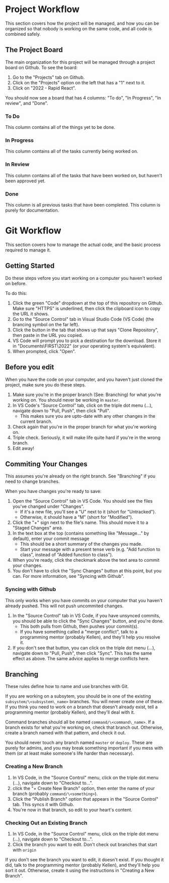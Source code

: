 # Project Workflow
This section covers how the project will be managed, and how you can be organized so that nobody is working on the same code, and all code is combined safely.

## The Project Board
The main organization for this project will be managed through a project board on Github. To see the board:
1. Go to the "Projects" tab on Github.
2. Click on the "Projects" option on the left that has a "1" next to it.
3. Click on "2022 - Rapid React".

You should now see a board that has 4 columns: "To do", "In Progress", "In review", and "Done".
### To Do
This column contains all of the things yet to be done. 
### In Progress
This column contains all of the tasks currently being worked on.
### In Review 
This column contains all of the tasks that have been worked on, but haven't been approved yet.
### Done
This column is all previous tasks that have been completed. This column is purely for documentation.


# Git Workflow
This section covers how to manage the actual code, and the basic process required to manage it.

## Getting Started
Do these steps vefore you start working on a computer you haven't worked on before.

To do this:
1. Click the green "Code" dropdown at the top of this repository on Github. Make sure "HTTPS" is underlined, then click the clipboard icon to copy the URL it shows.
2. Go to the "Source Control" tab in Visual Studio Code (VS Code) (the brancing symbol on the far left). 
3. Click the button in the tab that shows up that says "Clone Repository", then paste in the URL you copied.
4. VS Code will prompt you to pick a destination for the download. Store it in "Documents\\FIRST\\2022" (or your operating system's equivalent).
5. When prompted, click "Open".

## Before you edit
When you have the code on your computer, and you haven't just cloned the project, make sure you do these steps.

1. Make sure you're in the proper branch (See: Branching) for what you're working on. You should never be working in `master`.
2. In VS Code's "Source Control" tab, click on the triple dot menu (...), navigate down to "Pull, Push", then click "Pull".
    - This makes sure you are upto-date with any other changes in the current branch.
3. Check again that you're in the proper branch for what you're working on. 
4. Triple check. Seriously, it will make life quite hard if you're in the wrong branch.
5. Edit away!

## Commiting Your Changes
This assumes you're already on the right branch. See "Branching" if you need to change branches.

When you have changes you're ready to save:
1. Open the "Source Control" tab in VS Code. You should see the files you've changed under "Changes".
    - If it's a new file, you'll see a "U" next to it (short for "Untracked").
    - Otherwise, it should have a "M" (short for "Modified").
2. Click the "+" sign next to the file's name. This should move it to a "Staged Changes" area. 
3. In the text box at the top (contains something like "Message..." by default), enter your commit message
    - This should be a short summary of the changes you made.
    - Start your message with a present tense verb (e.g. "Add function to class", instead of "Added function to class").
4. When you're ready, click the checkmark above the text area to commit your changes.
5. You don't have to click the "Sync Changes" button at this point, but you can. For more information, see "Syncing with Github".

### Syncing with Github
This only works when you have commits on your computer that you haven't already pushed. This will not push uncommited changes.

1. In the "Source Control" tab in VS Code, if you have unsynced commits, you should be able to click the "Sync Changes" button, and you're done.
    - This both pulls from Github, then pushes your commit(s).
    - If you have something called a "merge conflict", talk to a programming mentor (probably Kellen), and they'll help you resolve it. 
2. If you don't see that button, you can click on the triple dot menu (...), navigate down to "Pull, Push", then click "Sync". 
This has the same effect as above. The same advice applies to merge conflicts here.


## Branching
These rules define how to name and use branches with Git.

If you are working on a subsytem, you should be in one of the existing `subsystem/\<subsystem\_name>` branches. You will never create one of these. 
If you think you need to work on a branch that doesn't already exist, tell a programming mentor (probably Kellen), and they'll deal with it.

Command branches should all be named `command/\<command\_name>`. If a branch exists for what you're working on, check that branch out. Otherwise, create a 
branch named with that pattern, and check it out.

You should never touch any branch named `master` or `deploy`. These are purely for admins, and you may break something important if you mess with them 
(or at least make someone's life harder than necessary).

### Creating a New Branch
1. In VS Code, in the "Source Control" menu, click on the triple dot menu (...), navigate down to "Checkout to...".
2. click the "+ Create New Branch" option, then enter the name of your branch (probably `command/\<something>`).
3. Click the "Publish Branch" option that appears in the "Source Control" tab. This syncs it with Github.
4. You're now in that branch, so edit to your heart's content.

### Checking Out an Existing Branch
1. In VS Code, in the "Source Control" menu, click on the triple dot menu (...), navigate down to "Checkout to...".
2. Click the branch you want to edit. Don't check out branches that start with `origin`

If you don't see the branch you want to edit, it doesn't exist. If you thought it did, talk to the programming mentor (probably Kellen), 
and they'll help you sort it out. Otherwise, create it using the instructions in "Creating a New Branch".

